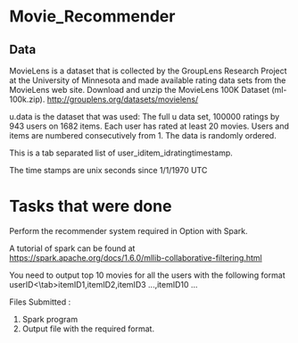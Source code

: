# Movie_Recommender

## Data

MovieLens is a dataset that is collected by the GroupLens Research Project at the University of
Minnesota and made available rating data sets from the MovieLens web site. 
Download and unzip the MovieLens 100K Dataset (ml-100k.zip).
http://grouplens.org/datasets/movielens/

u.data is the dataset that was used:
The full u data set, 100000 ratings by 943 users on 1682 items. 
Each user has rated at least 20
movies. Users and items are numbered consecutively from 1. 
The data is randomly ordered.

This is a tab separated list of
user_id<tab>item_id<tab>rating<tab>timestamp.
  
The time stamps are unix seconds since 1/1/1970 UTC

# Tasks that were done 
Perform the recommender system required in Option with Spark.

A tutorial of spark can be found at
https://spark.apache.org/docs/1.6.0/mllib-collaborative-filtering.html

You need to output top 10 movies for all the users with the following format
userID<\tab>itemID1,itemID2,itemID3 ...,itemID10
…

Files Submitted : 
1. Spark program
2. Output file with the required format.
